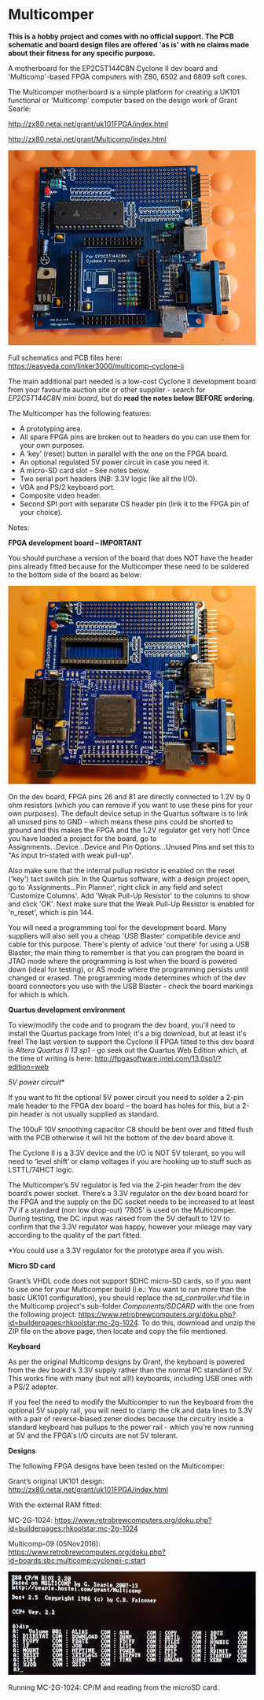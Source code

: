 # Multicomper

**This is a hobby project and comes with no official support. The PCB schematic and board design files are offered 'as is' with no claims made about their fitness for any specific purpose.**  

A motherboard for the EP2C5T144C8N Cyclone II dev board and 'Multicomp'-based FPGA computers with Z80, 6502 and 6809 soft cores.

The Multicomper motherboard is a simple platform for creating a UK101 functional or 'Multicomp' computer based on the design work of Grant Searle: 

http://zx80.netai.net/grant/uk101FPGA/index.html

http://zx80.netai.net/grant/Multicomp/index.html

![Image](zp-mcomper0.png)

Full schematics and PCB files here: https://easyeda.com/linker3000/multicomp-cyclone-ii

The main additional part needed is a low-cost Cyclone II development board from your favourite auction site or other supplier - search for *EP2C5T144C8N mini board*, but do **read the notes below BEFORE ordering**.

The Multicomper has the following features:

* A prototyping area.
* All spare FPGA pins are broken out to headers do you can use them for your own purposes.
* A ‘key’ (reset) button in parallel with the one on the FPGA board.
* An optional regulated 5V power circuit in case you need it.
* A micro-SD card slot – See notes below.
* Two serial port headers (NB: 3.3V logic like all the I/O).
* VGA and PS/2 keyboard port.
* Composite video header.
* Second SPI port with separate CS header pin (link it to the FPGA pin of your choice).

Notes:

**FPGA development board – IMPORTANT**

You should purchase a version of the board that does NOT have the header pins already fitted because for the Multicomper these need to be soldered to the bottom side of the board as below:

![Image](zp-mcomper1.png)

On the dev board, FPGA pins 26 and 81 are directly connected to 1.2V by 0 ohm resistors (which you can remove if you want to use these pins for your own purposes). The default device setup in the Quartus software is to link all unused pins to GND - which means these pins could be shorted to ground and this makes the FPGA and the 1.2V regulator get very hot! Once you have loaded a project for the board, go to Assignments...Device...Device and Pin Options...Unused Pins and set this to "As input tri-stated with weak pull-up".

Also make sure that the internal pullup resistor is enabled on the reset ('key') tact switch pin: In the Quartus software, with a design project open, go to 'Assignments...Pin Planner', right click in any field and select 'Customize Columns'. Add 'Weak Pull-Up Resistor' to the columns to show and click 'OK'. Next make sure that the Weak Pull-Up Resistor is enabled for 'n_reset', which is pin 144.

You will need a programming tool for the development board. Many suppliers will also sell you a cheap 'USB Blaster' compatible device and cable for this purpose. There's plenty of advice 'out there' for using a USB Blaster; the main thing to remember is that you can program the board in JTAG mode where the programming is lost when the board is powered down (ideal for testing), or AS mode where the programming persists until changed or erased. The programming mode determines which of the dev board connectors you use with the USB Blaster - check the board markings for which is which. 

**Quartus development environment**

To view/modify the code and to program the dev board, you'll need to install the Quartus package from Intel; it's a big download, but at least it's free! The last version to support the Cyclone II FPGA fitted to this dev board is *Altera Quartus II 13 sp1* - go seek out the Quartus Web Edition which, at the time of writing is here: http://fpgasoftware.intel.com/13.0sp1/?edition=web

**5V* power circuit**

If you want to fit the optional 5V power circuit you need to solder a 2-pin male header to the FPGA dev board – the board has holes for this, but a 2-pin header is not usually supplied as standard.

The 100uF 10V smoothing capacitor C8 should be bent over and fitted flush with the PCB otherwise it will hit the bottom of the dev board above it.

The Cyclone II is a 3.3V device and the I/O is NOT 5V tolerant, so you will need to ‘level shift’ or clamp voltages if you are hooking up to stuff such as LSTTL/74HCT logic.

The Multicomper’s 5V regulator is fed via the 2-pin header from the dev board’s power socket. There’s a 3.3V regulator on the dev board board for the FPGA and the supply on the DC socket needs to be increased to at least 7V if a standard (non low drop-out) ‘7805’ is used on the Multicomper. During testing, the DC input was raised from the 5V default to 12V to confirm that the 3.3V regulator was happy, however your mileage may vary according to the quality of the part fitted.

 *You could use a 3.3V regulator for the prototype area if you wish.

**Micro SD card**

Grant’s VHDL code does not support SDHC micro-SD cards, so if you want to use one for your Multicomper build (i.e.: You want to run more than the basic UK101 configuration), you should replace the *sd_controller.vhd* file in the Multicomp project's sub-folder *Components/SDCARD* with the one from the following project: https://www.retrobrewcomputers.org/doku.php?id=builderpages:rhkoolstar:mc-2g-1024. To do this, download and unzip the ZIP file on the above page, then locate and copy the file mentioned.

**Keyboard**

As per the original Multicomp designs by Grant, the keyboard is powered from the dev board's 3.3V supply rather than the normal PC standard of 5V. This works fine with many (but not all!) keyboards, including USB ones with a PS/2 adapter.

If you feel the need to modify the Multicomper to run the keyboard from the optional 5V supply rail, you will need to clamp the clk and data lines to 3.3V with a pair of reverse-biased zener diodes because the circuitry inside a standard keyboard has pullups to the power rail - which you're now running at 5V and the FPGA's I/O circuits are not 5V tolerant.

**Designs**

The following FPGA designs have been tested on the Multicomper:

Grant’s original UK101 design: http://zx80.netai.net/grant/uk101FPGA/index.html

With the external RAM fitted:

MC-2G-1024: https://www.retrobrewcomputers.org/doku.php?id=builderpages:rhkoolstar:mc-2g-1024

Multicomp-09 (05Nov2016): https://www.retrobrewcomputers.org/doku.php?id=boards:sbc:multicomp:cycloneii-c:start

![Image](zp-mcomper2.png)

Running MC-2G-1024: CP/M and reading from the microSD card.




